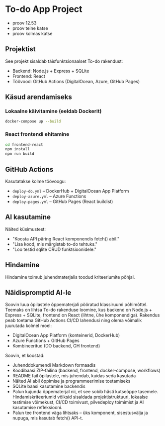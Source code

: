 # To-do App Project
- proov 12.53
- proov teine katse
- proov kolmas katse

## Projektist

See projekt sisaldab täisfunktsionaalset To-do rakendust:

- Backend: Node.js + Express + SQLite
- Frontend: React
- Töövood: GitHub Actions (DigitalOcean, Azure, GitHub Pages)

## Käsud arendamiseks

### Lokaalne käivitamine (eeldab Dockerit)

```bash
docker-compose up --build
```

### React frontendi ehitamine

```bash
cd frontend-react
npm install
npm run build
```

## GitHub Actions

Kasutatakse kolme töövoogu:

- `deploy-do.yml` – DockerHub + DigitalOcean App Platform
- `deploy-azure.yml` – Azure Functions
- `deploy-pages.yml` – GitHub Pages (React buildist)

## AI kasutamine

Näited küsimustest:

- "Koosta API päring React komponendis fetch() abil."
- "Lisa kood, mis märgistab to-do tehtuks."
- "Loo testid sqlite CRUD funktsioonidele."

## Hindamine

Hindamine toimub juhendmaterjalis toodud kriteeriumite põhjal.

## Näidispromptid AI-le

Soovin luua õpilastele õppematerjali pööratud klassiruumi põhimõttel. Teemaks on lihtsa To-do rakenduse loomine, kus backend on Node.js + Express + SQLite, frontend on React (lihtne, ühe komponendiga). Rakendus peab toetama GitHub Actions CI/CD lahendusi ning olema võimalik juurutada kolmel moel:

- DigitalOcean App Platform (konteinerid, DockerHub)
- Azure Functions + GitHub Pages
- Kombineeritud (DO backend, GH frontend)

Soovin, et koostad:

- Juhenddokumendi Markdown formaadis
- Koodibaasi ZIP-failina (backend, frontend, docker-compose, workflows)
- README fail õpilastele, mis juhendab, kuidas seda kasutada
- Näited AI abil õppimise ja programmeerimise toetamiseks
- SQLite baasi kasutamine backendis
- Palun kujunda õppematerjal nii, et see sobib hästi kutseõppe tasemele. Hindamiskriteeriumid võiksid sisaldada projektistruktuuri, lokaalse testimise võimekust, CI/CD toimivust, pilvedeploy toimimist ja AI kasutamise refleksiooni.
- Palun tee frontend väga lihtsaks – üks komponent, sisestusvälja ja nupuga, mis kasutab fetch() API-t.
